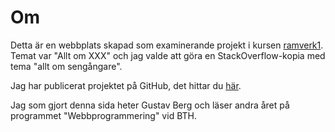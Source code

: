 Om
=========================

Detta är en webbplats skapad som examinerande projekt i kursen [ramverk1](https://dbwebb.se/kurser/ramverk1-v2/). Temat var "Allt om XXX" och jag valde att göra en StackOverflow-kopia med tema "allt om sengångare".

Jag har publicerat projektet på GitHub, det hittar du [här](https://github.com/gurrabergh/ramverk1-proj).

Jag som gjort denna sida heter Gustav Berg och läser andra året på programmet "Webbprogrammering" vid BTH.
